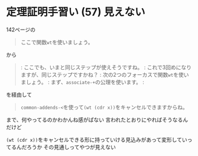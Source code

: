 # 定理証明手習い (57) 見えない

142ページの

> ここで関数`wt`を使いましょう。

から

> :
> ここでも、いまと同じステップが使えそうですね。
> :
> これで3回めになりますが、同じステップですかね？
> :
> 次の2つのフォーカスで関数`wt`を使いましょう。
> :
> まず、`associate-+`の公理を使います。
> :

を経由して

> `common-addends-<`を使って`(wt (cdr x))`をキャンセルできますからね。

まで、何やってるのかわかんね感がぱない
言われたとおりにやればそうなるんだけど

`(wt (cdr x))`をキャンセルできる形に持っていける見込みがあって変形していってるんだろうか
その見通しってやつが見えない